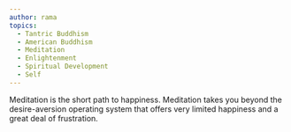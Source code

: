 ```yaml
---
author: rama
topics:
  - Tantric Buddhism
  - American Buddhism
  - Meditation
  - Enlightenment
  - Spiritual Development
  - Self
---
```


Meditation is the short path to happiness. Meditation takes you beyond the desire-aversion operating system that offers very limited happiness and a great deal of frustration.
